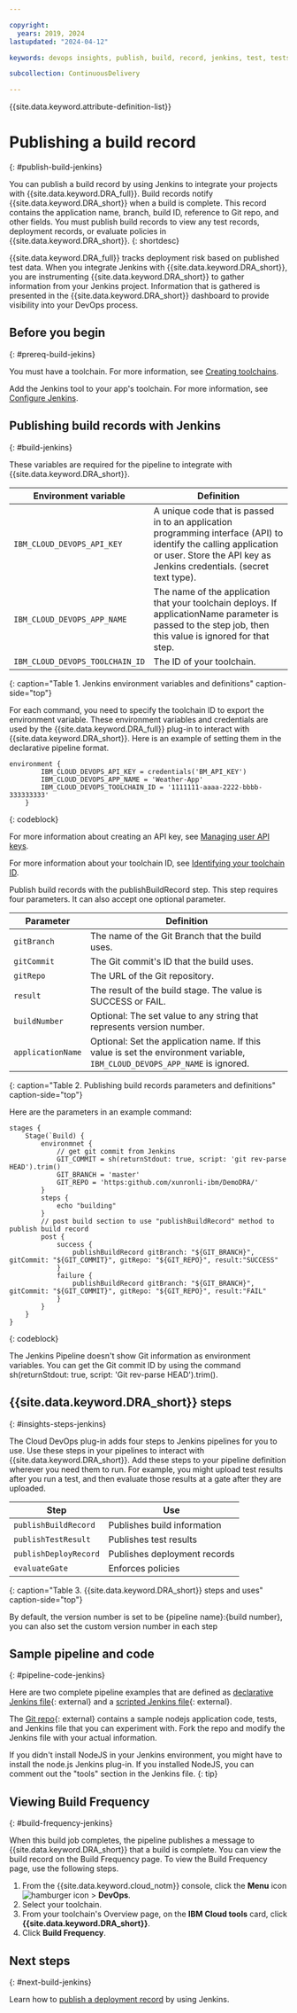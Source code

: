 ```yaml
---

copyright:
  years: 2019, 2024
lastupdated: "2024-04-12"

keywords: devops insights, publish, build, record, jenkins, test, tests, app, dashboard

subcollection: ContinuousDelivery

---
```


{{site.data.keyword.attribute-definition-list}}


# Publishing a build record
{: #publish-build-jenkins}

You can publish a build record by using Jenkins to integrate your projects with {{site.data.keyword.DRA_full}}. Build records notify {{site.data.keyword.DRA_short}} when a build is complete. This record contains the application name, branch, build ID, reference to Git repo, and other fields. You must publish build records to view any test records, deployment records, or evaluate policies in {{site.data.keyword.DRA_short}}. 
{: shortdesc}

{{site.data.keyword.DRA_full}} tracks deployment risk based on published test data. When you integrate Jenkins with {{site.data.keyword.DRA_short}}, you are instrumenting {{site.data.keyword.DRA_short}} to gather information from your Jenkins project. Information that is gathered is presented in the {{site.data.keyword.DRA_short}} dashboard to provide visibility into your DevOps process. 


## Before you begin
{: #prereq-build-jekins}

You must have a toolchain. For more information, see [Creating toolchains](/docs/ContinuousDelivery?topic=ContinuousDelivery-toolchains_getting_started). 

Add the Jenkins tool to your app's toolchain. For more information, see [Configure Jenkins](/docs/ContinuousDelivery?topic=ContinuousDelivery-jenkins). 


## Publishing build records with Jenkins 
{: #build-jenkins}

These variables are required for the pipeline to integrate with {{site.data.keyword.DRA_short}}.

| Environment variable            | Definition                | 
|---------------------------------|---------------------------|
| `IBM_CLOUD_DEVOPS_API_KEY`      | A unique code that is passed in to an application programming interface (API) to identify the calling application or user. Store the API key as Jenkins credentials. (secret text type). |
| `IBM_CLOUD_DEVOPS_APP_NAME`     | The name of the application that your toolchain deploys. If applicationName parameter is passed to the step job, then this value is ignored for that step. |
| `IBM_CLOUD_DEVOPS_TOOLCHAIN_ID` | The ID of your toolchain. |
{: caption="Table 1. Jenkins environment variables and definitions" caption-side="top"}

For each command, you need to specify the toolchain ID to export the environment variable. These environment variables and credentials are used by the {{site.data.keyword.DRA_full}} plug-in to interact with {{site.data.keyword.DRA_short}}. Here is an example of setting them in the declarative pipeline format.

```text
environment {
        IBM_CLOUD_DEVOPS_API_KEY = credentials('BM_API_KEY')
        IBM_CLOUD_DEVOPS_APP_NAME = 'Weather-App'
        IBM_CLOUD_DEVOPS_TOOLCHAIN_ID = '1111111-aaaa-2222-bbbb-333333333'
    }
```
{: codeblock}

For more information about creating an API key, see [Managing user API keys](/docs/account?topic=account-userapikey).

For more information about your toolchain ID, see [Identifying your toolchain ID](/docs/ContinuousDelivery?topic=ContinuousDelivery-aggregating-multiple-sources). 

Publish build records with the publishBuildRecord step. This step requires four parameters. It can also accept one optional parameter. 

| Parameter         | Definition                                                                                                                   |
|-------------------|------------------------------------------------------------------------------------------------------------------------------|
| `gitBranch`       | The name of the Git Branch that the build uses.                                                                              |
| `gitCommit`       | The Git commit's ID that the build uses.                                                                                       |
| `gitRepo`         | The URL of the Git repository.                                                                                               |
| `result`          | The result of the build stage. The value is SUCCESS or FAIL.                                                                 |
| `buildNumber`     | Optional: The set value to any string that represents version number.                                                         |
| `applicationName` | Optional: Set the application name. If this value is set the environment variable, `IBM_CLOUD_DEVOPS_APP_NAME` is ignored.   |
{: caption="Table 2. Publishing build records parameters and definitions" caption-side="top"}

Here are the parameters in an example command:

```text
stages {
    Stage(`Build) {
        environmnet {
            // get git commit from Jenkins
            GIT_COMMIT = sh(returnStdout: true, script: 'git rev-parse HEAD').trim()
            GIT_BRANCH = 'master'
            GIT_REPO = 'https:github.com/xunronli-ibm/DemoDRA/'
        }
        steps {
            echo "building"
        }
        // post build section to use "publishBuildRecord" method to publish build record
        post {
            success {
                publishBuildRecord gitBranch: "${GIT_BRANCH}", gitCommit: "${GIT_COMMIT}", gitRepo: "${GIT_REPO}", result:"SUCCESS"
            }
            failure {
                publishBuildRecord gitBranch: "${GIT_BRANCH}", gitCommit: "${GIT_COMMIT}", gitRepo: "${GIT_REPO}", result:"FAIL"
            }
        }
    }
}
```
{: codeblock}

The Jenkins Pipeline doesn't show Git information as environment variables. You can get the Git commit ID by using the command sh(returnStdout: true, script: 'Git rev-parse HEAD').trim().


## {{site.data.keyword.DRA_short}} steps
{: #insights-steps-jenkins}

The Cloud DevOps plug-in adds four steps to Jenkins pipelines for you to use. Use these steps in your pipelines to interact with {{site.data.keyword.DRA_short}}. Add these steps to your pipeline definition wherever you need them to run. For example, you might upload test results after you run a test, and then evaluate those results at a gate after they are uploaded.

| Step                  | Use                          |
|-----------------------|------------------------------|
| `publishBuildRecord`  | Publishes build information  |
| `publishTestResult`   | Publishes test results       |
| `publishDeployRecord` | Publishes deployment records |
| `evaluateGate`        | Enforces policies            |
{: caption="Table 3. {{site.data.keyword.DRA_short}} steps and uses" caption-side="top"}

By default, the version number is set to be {pipeline name}:{build number}, you can also set the custom version number in each step


## Sample pipeline and code
{: #pipeline-code-jenkins}

Here are two complete pipeline examples that are defined as [declarative Jenkins file](https://github.com/jenkinsci/ibm-cloud-devops-plugin/blob/master/Declarative-Jenkinsfile){: external} and a [scripted Jenkins file](https://github.com/jenkinsci/ibm-cloud-devops-plugin/blob/master/Scripted-Jenkinsfile){: external}. 

The [Git repo](https://github.com/devops-insights/DemoDRA){: external} contains a sample nodejs application code, tests, and Jenkins file that you can experiment with. Fork the repo and modify the Jenkins file with your actual information. 

If you didn't install NodeJS in your Jenkins environment, you might have to install the node.js Jenkins plug-in. If you installed NodeJS, you can comment out the "tools" section in the Jenkins file.
{: tip}


## Viewing Build Frequency
{: #build-frequency-jenkins}

When this build job completes, the pipeline publishes a message to {{site.data.keyword.DRA_short}} that a build is complete. You can view the build record on the Build Frequency page. To view the Build Frequency page, use the following steps. 

1. From the {{site.data.keyword.cloud_notm}} console, click the **Menu** icon ![hamburger icon](images/icon_hamburger.svg) > **DevOps**. 
2. Select your toolchain.
3. From your toolchain's Overview page, on the **IBM Cloud tools** card, click **{{site.data.keyword.DRA_short}}**.
4. Click **Build Frequency**.  

## Next steps
{: #next-build-jenkins}

Learn how to [publish a deployment record](/docs/ContinuousDelivery?topic=ContinuousDelivery-publish-deploy-jenkins) by using Jenkins.
